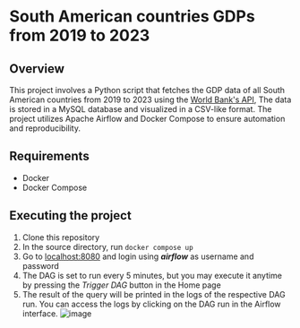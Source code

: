 # South American countries GDPs from 2019 to 2023

## Overview

This project involves a Python script that fetches the GDP data of all South American countries from 2019 to 2023 using the [World Bank's API](https://datahelpdesk.worldbank.org/knowledgebase/articles/898599-indicator-api-queries), The data is stored in a MySQL database and visualized in a CSV-like format. The project utilizes Apache Airflow and Docker Compose to ensure automation and reproducibility.

## Requirements

- Docker
- Docker Compose
  
## Executing the project
1. Clone this repository
2. In the source directory, run ```docker compose up```
3. Go to <a href="http://localhost:8080/" target="_blank">localhost:8080</a> and login using **_airflow_** as username and password
4. The DAG is set to run every 5 minutes, but you may execute it anytime by pressing the _Trigger DAG_ button in the Home page
5. The result of the query will be printed in the logs of the respective DAG run. You can access the logs by clicking on the DAG run in the Airflow interface. ![image](https://github.com/silvaronald/south-american-gdp/assets/52102394/32fbd01e-2d1b-4947-adf4-0f204fc259d7)
